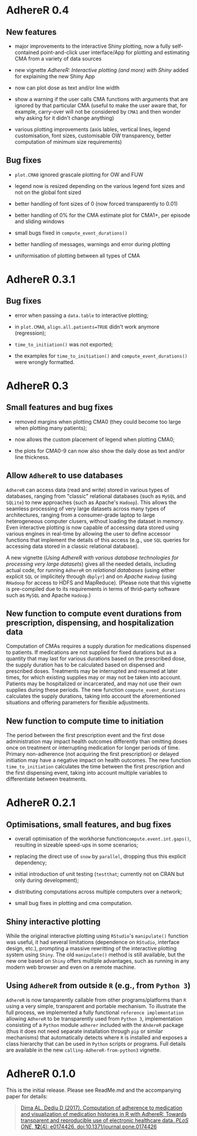 # AdhereR 0.4
  
## New features

  - major improvements to the interactive Shiny plotting, now a fully self-contained point-and-click user interface/App for plotting and estimating CMA from a variety of data sources
  
  - new vignette *AdhereR: Interactive plotting (and more) with Shiny* added for explaining the new Shiny App

  - now can plot dose as text and/or line width
  
  - show a warning if the user calls CMA functions with arguments that are ignored by that particular CMA (useful to make the user aware that, for example, carry-over will not be considered by `CMA1` and then wonder why asking for it didn't change anything)
  
  - various plotting improvements (axis lables, vertical lines, legend customisation, font sizes, customisable OW transparency, better computation of minimum size requirements)

## Bug fixes

  - `plot.CMA0` ignored grascale plotting for OW and FUW
  
  - legend now is resized depending on the various legend font sizes and not on the global font sized
  
  - better handling of font sizes of 0 (now forced transparently to 0.01)
  
  - better handling of 0% for the CMA estimate plot for CMA1+, per episode and sliding windows
  
  - small bugs fixed in `compute_event_durations()`
  
  - better handling of messages, warnings and error during plotting
  
  - uniformisation of plotting between all types of CMA

# AdhereR 0.3.1

## Bug fixes

  - error when passing a `data.table` to interactive plotting;
  
  - in `plot.CMA0`, `align.all.patients=TRUE` didn't work anymore (regression);
  
  - `time_to_initiation()` was not exported;
  
  - the examples for `time_to_initiation()` and `compute_event_durations()` were wrongly formatted.

# AdhereR 0.3

## Small features and bug fixes

  - removed margins when plotting CMA0 (they could become too large when plotting many patients);
  
  - now allows the custom placement of legend when plotting CMA0; 
  
  - the plots for CMA0-9 can now also show the daily dose as text and/or line thickness.
  
## Allow `AdhereR` to use databases

`AdhereR` can access data (read and write) stored in various types of databases, ranging from "classic" relational databases (such as `MySQL` and `SQLite`) to new approaches (such as Apache's `Hadoop`).
This allows the seamless processing of very large datasets across many types of architectures, ranging from a consumer-grade laptop to large heterogeneous computer clusers, without loading the dataset in memory.
Even interactive plotting is now capable of accessing data stored using various engines in real-time by allowing the user to define accessor functions that implement the details of this access (e.g., use `SQL` queries for accessing data stored in a classic relational database).

A new vignette (*Using AdhereR with various database technologies for processing very large datasets*) gives all the needed details, including actual code, for running `AdhereR` on *relational databases* (using either explicit `SQL` or implicitely through `dbplyr`) and on *Apache `Hadoop`* (using `RHadoop` for access to HDFS and MapReduce).
(Please note that this vignette is pre-compiled due to its requirements in terms of thrid-party software such as `MySQL` and Apache `Hadoop`.)

## New function to compute event durations from prescription, dispensing, and hospitalization data

Computation of CMAs requires a supply duration for medications dispensed to patients. 
If medications are not supplied for fixed durations but as a quantity that may last for various durations based on the prescribed dose, the supply duration has to be calculated based on dispensed and prescribed doses.
Treatments may be interrupted and resumed at later times, for which existing supplies may or may not be taken into account. 
Patients may be hospitalized or incarcerated, and may not use their own supplies during these periods. 
The new function `compute_event_durations` calculates the supply durations, taking into account the aforementioned situations and offering parameters for flexible adjustments.

## New function to compute time to initiation

The period between the first prescription event and the first dose administration may impact health outcomes differently than omitting doses once on treatment or interrupting medication for longer periods of time. 
Primary non-adherence (not acquiring the first prescription) or delayed initiation may have a negative impact on health outcomes. 
The new function `time_to_initiation` calculates the time between the first prescription and the first dispensing event, taking into account multiple variables to differentiate between treatments.


# AdhereR 0.2.1

## Optimisations, small features, and bug fixes

  - overall optimisation of the workhorse function`compute.event.int.gaps()`, resulting in sizeable speed-ups in some scenarios;
  
  - replacing the direct use of `snow` by `parallel`, dropping thus this explicit dependency;
  
  - initial introduction of unit testing (`testthat`; currently not on CRAN but only during development);
  
  - distributing computations across multiple computers over a network;
  
  - small bug fixes in plotting and cma computation.
  
## Shiny interactive plotting

While the original interactive plotting using `RStudio`'s `manipulate()` function was useful, it had several limitations (dependence on `RStudio`, interface design, etc.), prompting a massive rewritting of the interactive plotting system using `Shiny`.
The old `manipulate()` method is still available, but the new one based on `Shiny` offers multiple advantages, such as running in any modern web browser and even on a remote machine.

## Using `AdhereR` from outside `R` (e.g., from `Python 3`)

`AdhereR` is now tansparently callable from other programs/platforms than `R` using a very simple, transparent and portable mechanism.
To illustrate the full process, we implemented a fully functional `reference implementation` allowing `AdhereR` to be transparently used from `Python 3`, implementation consisting of a `Python` module `adherer` included with the `AhdereR` package (thus it does not need separate installation through `pip` or similar mechanisms) that automatically detects where `R` is installed and exposes a class hierarchy that can be used in `Python` scripts or programs.
Full details are available in the new `calling-AdhereR-from-python3` vignette.


# AdhereR 0.1.0

This is the initial release. Please see ReadMe.md and the accompanying paper for details:

> [Dima AL, Dediu D (2017). Computation of adherence to medication and visualization of medication histories in R with AdhereR: Towards transparent and reproducible use of electronic healthcare data. *PLoS ONE*, **12**(4): e0174426. doi:10.1371/journal.pone.0174426](http://journals.plos.org/plosone/article?id=10.1371/journal.pone.0174426)
